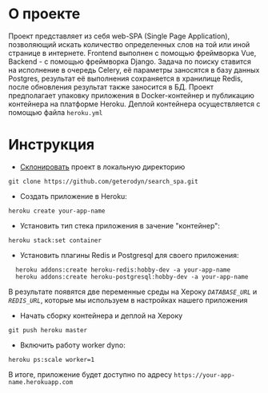 # О проекте
Проект представляет из себя web-SPA (Single Page Application), позволяющий искать количество определенных слов на той или иной странице в интернете. Frontend выполнен с помощью фреймворка Vue, Backend - с помощью фреймворка Django. Задача по поиску ставится на исполнение в очередь Celery, её параметры заносятся в базу данных Postgres, результат её выполнения сохраняется в хранилище Redis, после обновления результат также заносится в БД.
Проект предполагает упаковку приложения в Docker-контейнер и публикацию контейнера на платформе Heroku. Деплой контейнера осуществляется с помощью файла `heroku.yml`
# Инструкция
  - [Склонировать](https://github.com/geterodyn/search_spa.git) проект в локальную директорию
  ```
  git clone https://github.com/geterodyn/search_spa.git
  ```
  - Создать приложение в Heroku:
  ```
  heroku create your-app-name
  ```
  - Установить тип стека приложения в зачение "контейнер":
  ```
  heroku stack:set container
  ```
  - Установить плагины Redis и Postgresql для своего приложения:
  ```
    heroku addons:create heroku-redis:hobby-dev -a your-app-name
    heroku addons:create heroku-postgresql:hobby-dev -a your-app-name
  ```
  В результате появятся две переменные среды на Хероку _`DATABASE_URL`_ и _`REDIS_URL`_, которые мы используем в настройках нашего приложения
  - Начать сборку контейнера и деплой на Хероку
  ```
  git push heroku master
  ```
  - Включить работу worker dyno:
  ```
  heroku ps:scale worker=1
  ```
  
В итоге, приложение будет доступно по адресу `https://your-app-name.herokuapp.com`
